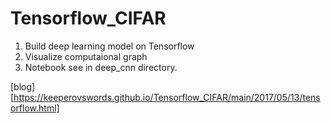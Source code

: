 # Tensorflow_CIFAR

1. Build deep learning model on Tensorflow 
2. Visualize computaional graph
3. Notebook see in deep_cnn directory.

[blog][https://keeperovswords.github.io/Tensorflow_CIFAR/main/2017/05/13/tensorflow.html]
